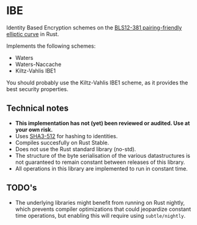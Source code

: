 # IBE
Identity Based Encryption schemes on the [BLS12-381 pairing-friendly elliptic curve](https://github.com/zkcrypto/bls12_381) in Rust.

Implements the following schemes:
* Waters
* Waters-Naccache
* Kiltz-Vahlis IBE1

You should probably use the Kiltz-Vahlis IBE1 scheme, as it provides the best security properties.

## Technical notes
* **This implementation has not (yet) been reviewed or audited. Use at your own risk.**
* Uses [SHA3-512](https://crates.io/crates/tiny-keccak) for hashing to identities.
* Compiles succesfully on Rust Stable.
* Does not use the Rust standard library (no-std).
* The structure of the byte serialisation of the various datastructures is not guaranteed to remain constant between releases of this library.
* All operations in this library are implemented to run in constant time.

## TODO's
* The underlying libraries might benefit from running on Rust nightly, which prevents compiler optimizations that could jeopardize constant time operations, but enabling this will require using `subtle/nightly`.
